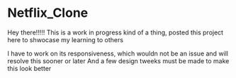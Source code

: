 ﻿# Netflix_Clone
Hey there!!!!! This is a work in progress kind of a thing, posted this project here to shwocase my learning to others

I have to work on its responsiveness, which wouldn not be an issue and will resolve this sooner or later And a few design tweeks must be made to make this look better
